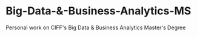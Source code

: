 # Big-Data-&-Business-Analytics-MS
Personal work on CIFF's Big Data & Business Analytics Master's Degree
